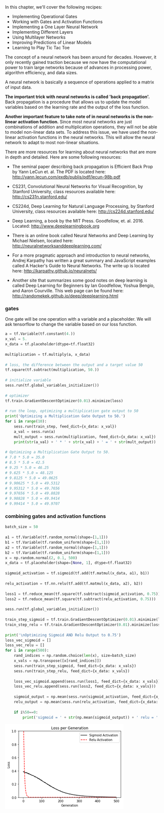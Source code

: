 In this chapter, we'll cover the following recipes:

- Implementing Operational Gates
- Working with Gates and Activation Functions
- Implementing a One Layer Neural Network
- Implementing Different Layers
- Using Multilayer Networks
- Improving Predictions of Linear Models
- Learning to Play Tic Tac Toe

The concept of a neural network has been around for decades. However, it only recently gained traction because we now have the computational power to train large networks because of advances in processing power, algorithm efficiency, and data sizes.

A neural network is basically a sequence of operations applied to a matrix of input data. 

**The important trick with neural networks is called 'back propagation'.** Back propagation is a procedure that allows us to update the model variables based on the learning rate and the output of the loss function. 

**Another important feature to take note of in neural networks is the non-linear activation function.** Since most neural networks are just combinations of addition and multiplication operations, they will not be able to model non-linear data sets. To address this issue, we have used the non-linear activation functions in the neural networks. This will allow the neural network to adapt to most non-linear situations.

There are more resources for learning about neural networks that are more in depth and detailed. Here are some following resources:

- The seminal paper describing back propagation is Efficient Back Prop by Yann LeCun et. al. The PDF is located here: http://yann.lecun.com/exdb/publis/pdf/lecun-98b.pdf

- CS231, Convolutional Neural Networks for Visual Recognition, by Stanford University, class resources available here: http://cs231n.stanford.edu/

- CS224d, Deep Learning for Natural Language Processing, by Stanford University, class resources available here: http://cs224d.stanford.edu/

- Deep Learning, a book by the MIT Press. Goodfellow, et. al. 2016. Located: http://www.deeplearningbook.org

- There is an online book called Neural Networks and Deep Learning by Michael Nielsen, located here: http://neuralnetworksanddeeplearning.com/

- For a more pragmatic approach and introduction to neural networks, Andrej Karpathy has written a great summary and JavaScript examples called A Hacker's Guide to Neural Networks. The write up is located here: http://karpathy.github.io/neuralnets/

- Another site that summarizes some good notes on deep learning is called Deep Learning for Beginners by Ian Goodfellow, Yoshua Bengio, and Aaron Courville. This web page can be found here: http://randomekek.github.io/deep/deeplearning.html

### gates
One gate will be one operation with a variable and a placeholder. We will ask tensorflow to change the variable based on our loss function.

```py
a = tf.Variable(tf.constant(4.))
x_val = 5.
x_data = tf.placeholder(dtype=tf.float32)

multiplication = tf.multiply(a, x_data)

# loss, the difference between the output and a target value 50
tf.square(tf.subtract(multiplication, 50.))

# initialize variable
sess.run(tf.global_variables_initializer())

# optimizer
tf.train.GradientDescentOptimizer(0.01).minimize(loss)

# run the loop, optimizing a multiplication gate output to 50
print('Optimizing a Multiplication Gate Output to 50.')
for i in range(10):
    sess.run(train_step, feed_dict={x_data: x_val})
    a_val = sess.run(a)
    mult_output = sess.run(multiplication, feed_dict={x_data: x_val})
    print(str(a_val) + ' * ' + str(x_val) + ' = ' + str(mult_output))

# Optimizing a Multiplication Gate Output to 50.
# 7.0 * 5.0 = 35.0
# 8.5 * 5.0 = 42.5
# 9.25 * 5.0 = 46.25
# 9.625 * 5.0 = 48.125
# 9.8125 * 5.0 = 49.0625
# 9.90625 * 5.0 = 49.5312
# 9.95312 * 5.0 = 49.7656
# 9.97656 * 5.0 = 49.8828
# 9.98828 * 5.0 = 49.9414
# 9.99414 * 5.0 = 49.9707
```

### combining gates and activation functions

```py
batch_size = 50

a1 = tf.Variable(tf.random_normal(shape=[1,1]))
b1 = tf.Variable(tf.random_uniform(shape=[1,1]))
a2 = tf.Variable(tf.random_normal(shape=[1,1]))
b2 = tf.Variable(tf.random_uniform(shape=[1,1]))
x = np.random.normal(2, 0.1, 500)
x_data = tf.placeholder(shape=[None, 1], dtype=tf.float32)

sigmoid_activation = tf.sigmoid(tf.add(tf.matmul(x_data, a1), b1))

relu_activation = tf.nn.relu(tf.add(tf.matmul(x_data, a2), b2))

loss1 = tf.reduce_mean(tf.square(tf.subtract(sigmoid_activation, 0.75)))
loss2 = tf.reduce_mean(tf.square(tf.subtract(relu_activation, 0.75)))

sess.run(tf.global_variables_initializer())

train_step_sigmoid = tf.train.GradientDescentOptimizer(0.01).minimize(loss1)
train_step_relu = tf.train.GradientDescentOptimizer(0.01).minimize(loss2)

print('\nOptimizing Sigmoid AND Relu Output to 0.75')
loss_vec_sigmoid = []
loss_vec_relu = []
for i in range(500):
    rand_indices = np.random.choice(len(x), size=batch_size)
    x_vals = np.transpose([x[rand_indices]])
    sess.run(train_step_sigmoid, feed_dict={x_data: x_vals})
    sess.run(train_step_relu, feed_dict={x_data: x_vals})
    
    loss_vec_sigmoid.append(sess.run(loss1, feed_dict={x_data: x_vals}))
    loss_vec_relu.append(sess.run(loss2, feed_dict={x_data: x_vals}))    
    
    sigmoid_output = np.mean(sess.run(sigmoid_activation, feed_dict={x_data: x_vals}))
    relu_output = np.mean(sess.run(relu_activation, feed_dict={x_data: x_vals}))
    
    if i%50==0:
        print('sigmoid = ' + str(np.mean(sigmoid_output)) + ' relu = ' + str(np.mean(relu_output)))
```

![nn1](../imgs/nn1.png)